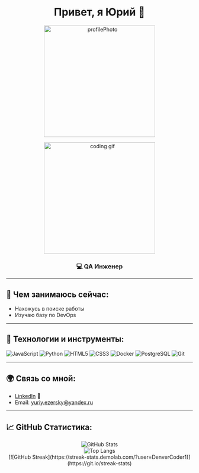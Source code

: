 <h1 align="center">Привет, я Юрий 👋</h1>

<p align="center">
  <img src="https://media.licdn.com/dms/image/v2/D5616AQH6xQo9SC0llg/profile-displaybackgroundimage-shrink_350_1400/B56ZTgR0X5GsAg-/0/1738929556270?e=1744243200&amp;v=beta&amp;t=f2gBBszhE3N5thBlrKAu0uUaBwmVd50sD4l8tGQIEmg" alt="profilePhoto" width="300">
</p>

<p align="center">
  <img src="https://c.tenor.com/u8D5XYdrrnAAAAAd/coding.gif" alt="coding gif" width="300">
</p>

<h3 align="center">💻 QA Инженер</h3>

---

## 🔭 Чем занимаюсь сейчас:
- Нахожусь в поиске работы
- Изучаю базу по DevOps 

---

## 🚀 Технологии и инструменты:
<p>
  <img src="https://img.shields.io/badge/-JavaScript-F7DF1E?style=flat-square&logo=javascript&logoColor=black" alt="JavaScript">
  <img src="https://img.shields.io/badge/-Python-3776AB?style=flat-square&logo=python&logoColor=white" alt="Python">
  <img src="https://img.shields.io/badge/-HTML5-E34F26?style=flat-square&logo=html5&logoColor=white" alt="HTML5">
  <img src="https://img.shields.io/badge/-CSS3-1572B6?style=flat-square&logo=css3" alt="CSS3">
  <img src="https://img.shields.io/badge/-Docker-2496ED?style=flat-square&logo=docker&logoColor=white" alt="Docker">
  <img src="https://img.shields.io/badge/-PostgreSQL-336791?style=flat-square&logo=postgresql&logoColor=white" alt="PostgreSQL">
  <img src="https://img.shields.io/badge/-Git-F05032?style=flat-square&logo=git&logoColor=white" alt="Git">
</p>

---

## 🌍 Связь со мной:
- [LinkedIn](https://linkedin.com/in/yuriy-ezersky) 👔
- Email: [yuriy.ezersky@yandex.ru](mailto:yuriy.ezersky@yandex.ru)

---

## 📈 GitHub Статистика:
<p align="center">
  <img src="https://github-readme-stats.vercel.app/api?username=YuriyEzersky&show_icons=true&theme=dark" alt="GitHub Stats">
  <br>
  <img src="https://github-readme-stats.vercel.app/api/top-langs/?username=YuriyEzersky&layout=compact&theme=dark" alt="Top Langs">
  <br>
  [![GitHub Streak](https://streak-stats.demolab.com/?user=DenverCoder1)](https://git.io/streak-stats)
</p>
